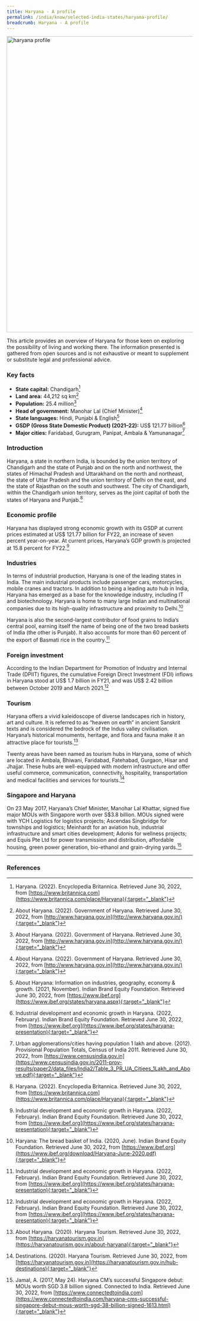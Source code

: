 ```yaml
---
title: Haryana - A profile
permalink: /india/know/selected-india-states/haryana-profile/
breadcrumb: Haryana - A profile
---
```

<img src="\images\india-selected\haryana-profile.jpg" alt="haryana profile" style="width:800px;" />

This article provides an overview of Haryana for those keen on exploring the possibility of living and working there. The information presented is gathered from open sources and is not exhaustive or meant to supplement or substitute legal and professional advice.

### **Key facts**

- **State capital:** Chandigarh[^1]
- **Land area:** 44,212 sq km[^2]
- **Population:** 25.4 million[^3]
- **Head of government:** Manohar Lal (Chief Minister)[^4]
- **State languages:** Hindi, Punjabi & English[^5]
- **GSDP (Gross State Domestic Product) (2021–22):** US$ 121.77 billion[^6]
- **Major cities:** Faridabad, Gurugram, Panipat, Ambala & Yamunanagar[^7]



### **Introduction**

Haryana, a state in northern India, is bounded by the union territory of Chandigarh and the state of Punjab and on the north and northwest, the states of Himachal Pradesh and Uttarakhand on the north and northeast, the state of Uttar Pradesh and the union territory of Delhi on the east, and the state of Rajasthan on the south and southwest. The city of Chandigarh, within the Chandigarh union territory, serves as the joint capital of both the states of Haryana and Punjab.[^8]

### **Economic profile**

Haryana has displayed strong economic growth with its GSDP at current prices estimated at US$ 121.77 billion for FY22, an increase of seven percent year-on-year. At current prices, Haryana’s GDP growth is projected at 15.8 percent for FY22.[^9]

### **Industries**

In terms of industrial production, Haryana is one of the leading states in India. The main industrial products include passenger cars, motorcycles, mobile cranes and tractors. In addition to being a leading auto hub in India, Haryana has emerged as a base for the knowledge industry, including IT and  biotechnology. Haryana is home to many large Indian and multinational companies due to its high-quality infrastructure and proximity to Delhi.[^10]

Haryana is also the second-largest contributor of food grains to India’s central pool, earning itself the name of being one of the two bread baskets of India (the other is Punjab). It also accounts for more than 60 percent of the export of Basmati rice in the country.[^11]

### **Foreign investment**

According to the Indian Department for Promotion of Industry and Internal Trade (DPIIT) figures, the cumulative Foreign Direct Investment (FDI) inflows in Haryana stood at US$ 1.7 billion in FY21, and was US$ 2.42 billion between October 2019 and March 2021.[^12]


### **Tourism**

Haryana offers a vivid kaleidoscope of diverse landscapes rich in history, art and culture. It is referred to as “heaven on earth” in ancient Sanskrit texts and is considered the bedrock of the Indus valley civilisation. Haryana’s historical monuments, heritage, and flora and fauna make it an attractive place for tourists.[^13] 

Twenty areas have been named as tourism hubs in Haryana, some of which are located in Ambala, Bhiwani, Faridabad, Fatehabad, Gurgaon, Hisar and Jhajjar. These hubs are well-equipped with modern infrastructure and offer useful commerce, communication, connectivity, hospitality, transportation and medical facilities and services for tourists.[^14] 

### **Singapore and Haryana**

On 23 May 2017, Haryana’s Chief Minister, Manohar Lal Khattar, signed five major MOUs with Singapore worth over S$3.8 billion. MOUs signed were with YCH Logistics for logistics projects; Ascendas Singbridge for townships and logistics; Meinhardt for an aviation hub, industrial infrastructure and smart cities development; Adonis for wellness projects; and Equis Pte Ltd for power transmission and distribution, affordable housing, green power generation, bio-ethanol and grain-drying yards.[^15]

---
### **References**

[^1]: Haryana. (2022). Encyclopedia Britannica. Retrieved June 30, 2022, from [https://www.britannica.com](https://www.britannica.com/place/Haryana){:target="_blank"}

[^2]: About Haryana. (2022). Government of Haryana. Retrieved June 30, 2022, from [http://www.haryana.gov.in](http://www.haryana.gov.in/){:target="_blank"}

[^3]: About Haryana. (2022). Government of Haryana. Retrieved June 30, 2022, from [http://www.haryana.gov.in](http://www.haryana.gov.in/){:target="_blank"}

[^4]: About Haryana. (2022). Government of Haryana. Retrieved June 30, 2022, from [http://www.haryana.gov.in](http://www.haryana.gov.in/){:target="_blank"}

[^5]: About Haryana: Information on industries, geography, economy & growth. (2021, November). Indian Brand Equity Foundation. Retrieved June 30, 2022, from [https://www.ibef.org](https://www.ibef.org/states/haryana.aspx){:target="_blank"}

[^6]: Industrial development and economic growth in Haryana. (2022, February). Indian Brand Equity Foundation. Retrieved June 30, 2022, from [https://www.ibef.org](https://www.ibef.org/states/haryana-presentation){:target="_blank"}
 
[^7]: Urban agglomerations/cities having population 1 lakh and above. (2012). Provisional Population Totals, Census of India 2011. Retrieved June 30, 2022, from [https://www.censusindia.gov.in](https://www.censusindia.gov.in/2011-prov-results/paper2/data_files/India2/Table_3_PR_UA_Citiees_1Lakh_and_Above.pdf){:target="_blank"}

[^8]: Haryana. (2022). Encyclopedia Britannica. Retrieved June 30, 2022, from [https://www.britannica.com](https://www.britannica.com/place/Haryana){:target="_blank"}

[^9]: Industrial development and economic growth in Haryana. (2022, February). Indian Brand Equity Foundation. Retrieved June 30, 2022, from [https://www.ibef.org](https://www.ibef.org/states/haryana-presentation){:target="_blank"}

[^10]: Haryana: The bread basket of India. (2020, June). Indian Brand Equity Foundation. Retrieved June 30, 2022, from [https://www.ibef.org](https://www.ibef.org/download/Haryana-June-2020.pdf){:target="_blank"}

[^11]: Industrial development and economic growth in Haryana. (2022, February). Indian Brand Equity Foundation. Retrieved June 30, 2022, from [https://www.ibef.org](https://www.ibef.org/states/haryana-presentation){:target="_blank"}

[^12]: Industrial development and economic growth in Haryana. (2022, February). Indian Brand Equity Foundation. Retrieved June 30, 2022, from [https://www.ibef.org](https://www.ibef.org/states/haryana-presentation){:target="_blank"}

[^13]: About Haryana. (2020). Haryana Tourism. Retrieved June 30, 2022, from [https://haryanatourism.gov.in](https://haryanatourism.gov.in/about-haryana){:target="_blank"}

[^14]: Destinations. (2020). Haryana Tourism. Retrieved June 30, 2022, from [https://haryanatourism.gov.in](https://haryanatourism.gov.in/hub-destinations){:target="_blank"}

[^15]: Jamal, A. (2017, May 24). Haryana CM’s successful Singapore debut: MOUs worth SGD 3.8 billion signed. Connected to India. Retrieved June 30, 2022, from [https://www.connectedtoindia.com](https://www.connectedtoindia.com/haryana-cms-successful-singapore-debut-mous-worth-sgd-38-billion-signed-1613.html){:target="_blank"}